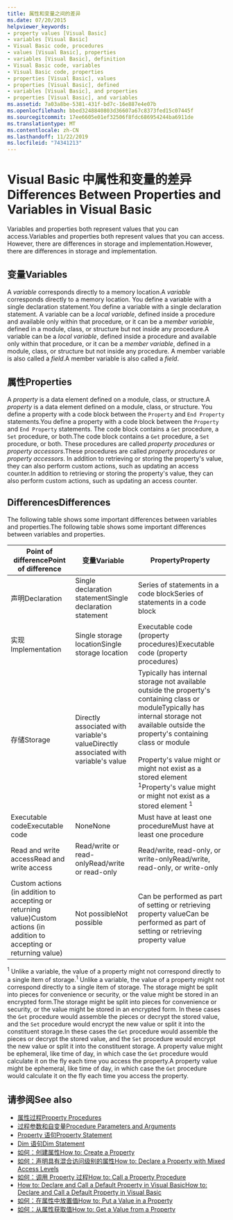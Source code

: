 ```yaml
---
title: 属性和变量之间的差异
ms.date: 07/20/2015
helpviewer_keywords:
- property values [Visual Basic]
- variables [Visual Basic]
- Visual Basic code, procedures
- values [Visual Basic], properties
- variables [Visual Basic], definition
- Visual Basic code, variables
- Visual Basic code, properties
- properties [Visual Basic], values
- properties [Visual Basic], defined
- variables [Visual Basic], and properties
- properties [Visual Basic], and variables
ms.assetid: 7a03a8be-5381-431f-bd7c-16e887e4e07b
ms.openlocfilehash: bbed3248840803d36607a67c8373fed15c07445f
ms.sourcegitcommit: 17ee6605e01ef32506f8fdc686954244ba6911de
ms.translationtype: MT
ms.contentlocale: zh-CN
ms.lasthandoff: 11/22/2019
ms.locfileid: "74341213"
---
```

# <a name="differences-between-properties-and-variables-in-visual-basic"></a><span data-ttu-id="1c927-102">Visual Basic 中属性和变量的差异</span><span class="sxs-lookup"><span data-stu-id="1c927-102">Differences Between Properties and Variables in Visual Basic</span></span>
<span data-ttu-id="1c927-103">Variables and properties both represent values that you can access.</span><span class="sxs-lookup"><span data-stu-id="1c927-103">Variables and properties both represent values that you can access.</span></span> <span data-ttu-id="1c927-104">However, there are differences in storage and implementation.</span><span class="sxs-lookup"><span data-stu-id="1c927-104">However, there are differences in storage and implementation.</span></span>  
  
## <a name="variables"></a><span data-ttu-id="1c927-105">变量</span><span class="sxs-lookup"><span data-stu-id="1c927-105">Variables</span></span>  
 <span data-ttu-id="1c927-106">A *variable* corresponds directly to a memory location.</span><span class="sxs-lookup"><span data-stu-id="1c927-106">A *variable* corresponds directly to a memory location.</span></span> <span data-ttu-id="1c927-107">You define a variable with a single declaration statement.</span><span class="sxs-lookup"><span data-stu-id="1c927-107">You define a variable with a single declaration statement.</span></span> <span data-ttu-id="1c927-108">A variable can be a *local variable*, defined inside a procedure and available only within that procedure, or it can be a *member variable*, defined in a module, class, or structure but not inside any procedure.</span><span class="sxs-lookup"><span data-stu-id="1c927-108">A variable can be a *local variable*, defined inside a procedure and available only within that procedure, or it can be a *member variable*, defined in a module, class, or structure but not inside any procedure.</span></span> <span data-ttu-id="1c927-109">A member variable is also called a *field*.</span><span class="sxs-lookup"><span data-stu-id="1c927-109">A member variable is also called a *field*.</span></span>  
  
## <a name="properties"></a><span data-ttu-id="1c927-110">属性</span><span class="sxs-lookup"><span data-stu-id="1c927-110">Properties</span></span>  
 <span data-ttu-id="1c927-111">A *property* is a data element defined on a module, class, or structure.</span><span class="sxs-lookup"><span data-stu-id="1c927-111">A *property* is a data element defined on a module, class, or structure.</span></span> <span data-ttu-id="1c927-112">You define a property with a code block between the `Property` and `End Property` statements.</span><span class="sxs-lookup"><span data-stu-id="1c927-112">You define a property with a code block between the `Property` and `End Property` statements.</span></span> <span data-ttu-id="1c927-113">The code block contains a `Get` procedure, a `Set` procedure, or both.</span><span class="sxs-lookup"><span data-stu-id="1c927-113">The code block contains a `Get` procedure, a `Set` procedure, or both.</span></span> <span data-ttu-id="1c927-114">These procedures are called *property procedures* or *property accessors*.</span><span class="sxs-lookup"><span data-stu-id="1c927-114">These procedures are called *property procedures* or *property accessors*.</span></span> <span data-ttu-id="1c927-115">In addition to retrieving or storing the property's value, they can also perform custom actions, such as updating an access counter.</span><span class="sxs-lookup"><span data-stu-id="1c927-115">In addition to retrieving or storing the property's value, they can also perform custom actions, such as updating an access counter.</span></span>  
  
## <a name="differences"></a><span data-ttu-id="1c927-116">Differences</span><span class="sxs-lookup"><span data-stu-id="1c927-116">Differences</span></span>  
 <span data-ttu-id="1c927-117">The following table shows some important differences between variables and properties.</span><span class="sxs-lookup"><span data-stu-id="1c927-117">The following table shows some important differences between variables and properties.</span></span>  
  
|<span data-ttu-id="1c927-118">Point of difference</span><span class="sxs-lookup"><span data-stu-id="1c927-118">Point of difference</span></span>|<span data-ttu-id="1c927-119">变量</span><span class="sxs-lookup"><span data-stu-id="1c927-119">Variable</span></span>|<span data-ttu-id="1c927-120">Property</span><span class="sxs-lookup"><span data-stu-id="1c927-120">Property</span></span>|  
|-------------------------|--------------|--------------|  
|<span data-ttu-id="1c927-121">声明</span><span class="sxs-lookup"><span data-stu-id="1c927-121">Declaration</span></span>|<span data-ttu-id="1c927-122">Single declaration statement</span><span class="sxs-lookup"><span data-stu-id="1c927-122">Single declaration statement</span></span>|<span data-ttu-id="1c927-123">Series of statements in a code block</span><span class="sxs-lookup"><span data-stu-id="1c927-123">Series of statements in a code block</span></span>|  
|<span data-ttu-id="1c927-124">实现</span><span class="sxs-lookup"><span data-stu-id="1c927-124">Implementation</span></span>|<span data-ttu-id="1c927-125">Single storage location</span><span class="sxs-lookup"><span data-stu-id="1c927-125">Single storage location</span></span>|<span data-ttu-id="1c927-126">Executable code (property procedures)</span><span class="sxs-lookup"><span data-stu-id="1c927-126">Executable code (property procedures)</span></span>|  
|<span data-ttu-id="1c927-127">存储</span><span class="sxs-lookup"><span data-stu-id="1c927-127">Storage</span></span>|<span data-ttu-id="1c927-128">Directly associated with variable's value</span><span class="sxs-lookup"><span data-stu-id="1c927-128">Directly associated with variable's value</span></span>|<span data-ttu-id="1c927-129">Typically has internal storage not available outside the property's containing class or module</span><span class="sxs-lookup"><span data-stu-id="1c927-129">Typically has internal storage not available outside the property's containing class or module</span></span><br /><br /> <span data-ttu-id="1c927-130">Property's value might or might not exist as a stored element <sup>1</sup></span><span class="sxs-lookup"><span data-stu-id="1c927-130">Property's value might or might not exist as a stored element <sup>1</sup></span></span>|  
|<span data-ttu-id="1c927-131">Executable code</span><span class="sxs-lookup"><span data-stu-id="1c927-131">Executable code</span></span>|<span data-ttu-id="1c927-132">None</span><span class="sxs-lookup"><span data-stu-id="1c927-132">None</span></span>|<span data-ttu-id="1c927-133">Must have at least one procedure</span><span class="sxs-lookup"><span data-stu-id="1c927-133">Must have at least one procedure</span></span>|  
|<span data-ttu-id="1c927-134">Read and write access</span><span class="sxs-lookup"><span data-stu-id="1c927-134">Read and write access</span></span>|<span data-ttu-id="1c927-135">Read/write or read-only</span><span class="sxs-lookup"><span data-stu-id="1c927-135">Read/write or read-only</span></span>|<span data-ttu-id="1c927-136">Read/write, read-only, or write-only</span><span class="sxs-lookup"><span data-stu-id="1c927-136">Read/write, read-only, or write-only</span></span>|  
|<span data-ttu-id="1c927-137">Custom actions (in addition to accepting or returning value)</span><span class="sxs-lookup"><span data-stu-id="1c927-137">Custom actions (in addition to accepting or returning value)</span></span>|<span data-ttu-id="1c927-138">Not possible</span><span class="sxs-lookup"><span data-stu-id="1c927-138">Not possible</span></span>|<span data-ttu-id="1c927-139">Can be performed as part of setting or retrieving property value</span><span class="sxs-lookup"><span data-stu-id="1c927-139">Can be performed as part of setting or retrieving property value</span></span>|  
  
 <span data-ttu-id="1c927-140"><sup>1</sup> Unlike a variable, the value of a property might not correspond directly to a single item of storage.</span><span class="sxs-lookup"><span data-stu-id="1c927-140"><sup>1</sup> Unlike a variable, the value of a property might not correspond directly to a single item of storage.</span></span> <span data-ttu-id="1c927-141">The storage might be split into pieces for convenience or security, or the value might be stored in an encrypted form.</span><span class="sxs-lookup"><span data-stu-id="1c927-141">The storage might be split into pieces for convenience or security, or the value might be stored in an encrypted form.</span></span> <span data-ttu-id="1c927-142">In these cases the `Get` procedure would assemble the pieces or decrypt the stored value, and the `Set` procedure would encrypt the new value or split it into the constituent storage.</span><span class="sxs-lookup"><span data-stu-id="1c927-142">In these cases the `Get` procedure would assemble the pieces or decrypt the stored value, and the `Set` procedure would encrypt the new value or split it into the constituent storage.</span></span> <span data-ttu-id="1c927-143">A property value might be ephemeral, like time of day, in which case the `Get` procedure would calculate it on the fly each time you access the property.</span><span class="sxs-lookup"><span data-stu-id="1c927-143">A property value might be ephemeral, like time of day, in which case the `Get` procedure would calculate it on the fly each time you access the property.</span></span>  
  
## <a name="see-also"></a><span data-ttu-id="1c927-144">请参阅</span><span class="sxs-lookup"><span data-stu-id="1c927-144">See also</span></span>

- [<span data-ttu-id="1c927-145">属性过程</span><span class="sxs-lookup"><span data-stu-id="1c927-145">Property Procedures</span></span>](./property-procedures.md)
- [<span data-ttu-id="1c927-146">过程参数和自变量</span><span class="sxs-lookup"><span data-stu-id="1c927-146">Procedure Parameters and Arguments</span></span>](./procedure-parameters-and-arguments.md)
- [<span data-ttu-id="1c927-147">Property 语句</span><span class="sxs-lookup"><span data-stu-id="1c927-147">Property Statement</span></span>](../../../../visual-basic/language-reference/statements/property-statement.md)
- [<span data-ttu-id="1c927-148">Dim 语句</span><span class="sxs-lookup"><span data-stu-id="1c927-148">Dim Statement</span></span>](../../../../visual-basic/language-reference/statements/dim-statement.md)
- [<span data-ttu-id="1c927-149">如何：创建属性</span><span class="sxs-lookup"><span data-stu-id="1c927-149">How to: Create a Property</span></span>](./how-to-create-a-property.md)
- [<span data-ttu-id="1c927-150">如何：声明具有混合访问级别的属性</span><span class="sxs-lookup"><span data-stu-id="1c927-150">How to: Declare a Property with Mixed Access Levels</span></span>](./how-to-declare-a-property-with-mixed-access-levels.md)
- [<span data-ttu-id="1c927-151">如何：调用 Property 过程</span><span class="sxs-lookup"><span data-stu-id="1c927-151">How to: Call a Property Procedure</span></span>](./how-to-call-a-property-procedure.md)
- [<span data-ttu-id="1c927-152">How to: Declare and Call a Default Property in Visual Basic</span><span class="sxs-lookup"><span data-stu-id="1c927-152">How to: Declare and Call a Default Property in Visual Basic</span></span>](./how-to-declare-and-call-a-default-property.md)
- [<span data-ttu-id="1c927-153">如何：在属性中放置值</span><span class="sxs-lookup"><span data-stu-id="1c927-153">How to: Put a Value in a Property</span></span>](./how-to-put-a-value-in-a-property.md)
- [<span data-ttu-id="1c927-154">如何：从属性获取值</span><span class="sxs-lookup"><span data-stu-id="1c927-154">How to: Get a Value from a Property</span></span>](./how-to-get-a-value-from-a-property.md)
